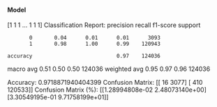 #### Model
[1 1 1 ... 1 1 1]
Classification Report:
              precision    recall  f1-score   support

           0       0.04      0.01      0.01      3093
           1       0.98      1.00      0.99    120943

    accuracy                           0.97    124036
   macro avg       0.51      0.50      0.50    124036
weighted avg       0.95      0.97      0.96    124036

Accuracy: 0.9718871940404399
Confusion Matrix:
[[    16   3077]
 [   410 120533]]
Confusion Matrix (%):
[[1.28994808e-02 2.48073140e+00]
 [3.30549195e-01 9.71758199e+01]]
